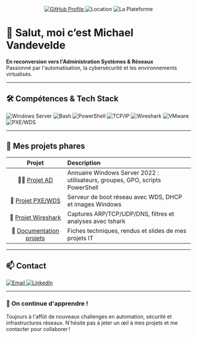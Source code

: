 <p align="center">
  <a href="https://github.com/vandevelde-michael">
    <img src="https://img.shields.io/badge/Michael%20Vandevelde-GitHub-181717?style=flat&logo=github" alt="GitHub Profile" />
  </a>
  <img src="https://img.shields.io/badge/Aix--en--Provence📍-gray?style=flat" alt="Location" />
  <img src="https://img.shields.io/badge/Étudiant-La%20Plateforme-orange?style=flat" alt="La Plateforme" />
</p>

# 👋 Salut, moi c’est Michael Vandevelde

**En reconversion vers l'Administration Systèmes & Réseaux**  
Passionné par l'automatisation, la cybersécurité et les environnements virtualisés.

---

## 🛠️ Compétences & Tech Stack

<p>
  <img src="https://img.shields.io/badge/Windows_Server-2025-0078D6?style=flat&logo=windows" alt="Windows Server" />
  <img src="https://img.shields.io/badge/Bash-Scripting-informational?style=flat&logo=gnubash" alt="Bash" />
  <img src="https://img.shields.io/badge/PowerShell-PS-blue?style=flat&logo=powershell" alt="PowerShell" />
  <img src="https://img.shields.io/badge/TCP/IP-Protocol-lightgrey?style=flat" alt="TCP/IP" />
  <img src="https://img.shields.io/badge/Wireshark-Analyze-0099CC?style=flat&logo=wireshark" alt="Wireshark" />
  <img src="https://img.shields.io/badge/VMware-Virtualization-607078?style=flat&logo=vmware" alt="VMware" />
  <img src="https://img.shields.io/badge/PXE/WDS-Deploy-green?style=flat" alt="PXE/WDS" />
</p>


---

## 📂 Mes projets phares

| Projet | Description |
|:------:|:-----------|
| 🧑‍💼 [Projet AD](https://github.com/vandevelde-michael/projet-ad) | Annuaire Windows Server 2022 : utilisateurs, groupes, GPO, scripts PowerShell |
| 🚀 [Projet PXE/WDS](https://github.com/vandevelde-michael/projet-pxe) | Serveur de boot réseau avec WDS, DHCP et images Windows |
| 🦈 [Projet Wireshark](https://github.com/vandevelde-michael/wireshark) | Captures ARP/TCP/UDP/DNS, filtres et analyses avec tshark |
| 📄 [Documentation projets](https://github.com/vandevelde-michael/doc-projets) | Fiches techniques, rendus et slides de mes projets IT |

---

## 📫 Contact

<p>
  <a href="mailto:vandevelde.michael31@gmail.com">
    <img src="https://img.shields.io/badge/Email-Michael-red?style=flat&logo=gmail" alt="Email" />
  </a>
  <a href="https://www.linkedin.com/in/vandevelde-michael/">
    <img src="https://img.shields.io/badge/LinkedIn-Profil-blue?style=flat&logo=linkedin" alt="LinkedIn" />
  </a>
</p>

---

### 🚀 On continue d'apprendre !

Toujours à l'affût de nouveaux challenges en automation, sécurité et infrastructures réseaux. N'hésite pas à jeter un œil à mes projets et me contacter pour collaborer !
